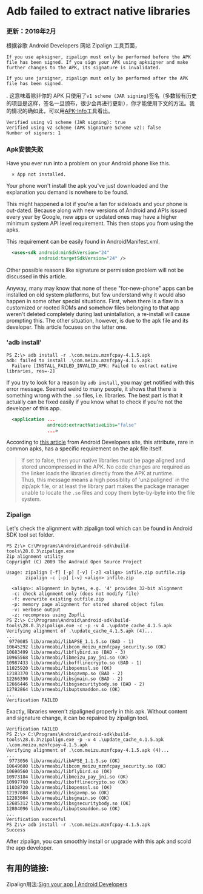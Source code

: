 <script language="javascript" type="text/javascript" src="/LanguageBar.js"></script>
<!-- # michaelx-corner -->
# Adb failed to extract native libraries


### 更新：2019年2月
  根据谷歌 Android Developers 网站 Zipalign 工具页面，
```
If you use apksigner, zipalign must only be performed before the APK file has been signed. If you sign your APK using apksigner and make further changes to the APK, its signature is invalidated.

If you use jarsigner, zipalign must only be performed after the APK file has been signed.
```
.
  这意味着除非你的 APK 只使用了`v1 scheme (JAR signing)`签名（多数较有历史的项目是这样，签名一旦颁布，很少会再进行更新），你才能使用下文的方法。我的情况的确如此，可以用[APK-Info](https://forum.xda-developers.com/android/general/apk-info-rebuild-t3614970)工具看出。
```
Verified using v1 scheme (JAR signing): true
Verified using v2 scheme (APK Signature Scheme v2): false
Number of signers: 1
```

### Apk安装失败
  Have you ever run into a problem on your Android phone like this.
```
  × App not installed.
```
  Your phone won't install the apk you've just downloaded and the explanation you demand is nowhere to be found.  
  
  This might happened a lot if you're a fan for sideloads and your phone is out-dated. Because along with new versions of Android and APIs issued every year by Google, new apps or updated ones may have a higher minimum system API level requirement. This then stops you from using the apks.  
  
  This requirement can be easily found in AndroidManifest.xml.  
```xml
  <uses-sdk android:minSdkVersion="24"
            android:targetSdkVersion="24" />
```
  Other possible reasons like signature or permission problem will not be discussed in this article.  
  
  Anyway, many may know that none of these "for-new-phone" apps can be installed on old system platforms, but few understand why it would also happen in some other special situations. First, when there is a flaw in a customized or rooted ROMs and somehow files belonging to that app weren't deleted completely during last unintallation, a re-install will cause prompting this. The other situation, however, is due to the apk file and its developer. This article focuses on the latter one.  

### 'adb install'
```
PS Z:\> adb install -r .\com.meizu.mznfcpay-4.1.5.apk
adb: failed to install .\com.meizu.mznfcpay-4.1.5.apk: 
  Failure [INSTALL_FAILED_INVALID_APK: Failed to extract native libraries, res=-2]
```
  If you try to look for a reason by `adb install`, you may get notified with this error message. Seemed weird to many people, it shows that there is something wrong with the `.so` files, i.e. libraries. The best part is that it actually can be fixed easily if you know what to check if you're not the developer of this app.  
```xml
  <application ...
               android:extractNativeLibs="false"
               ...>
```
  According to [this article](https://developer.android.google.cn/guide/topics/manifest/application-element#extractNativeLibs) from Android Developers site, this attribute, rare in common apks, has a specific requirement on the apk file itself.
> If set to false, then your native libraries must be page aligned and stored uncompressed in the APK. No code changes are required as the linker loads the libraries directly from the APK at runtime.  
  Thus, this message means a high possiblity of 'unzipaligned' in the zip/apk file, or at least the library part makes the package manager unable to locate the `.so` files and copy them byte-by-byte into the file system.  
  
### Zipalign
  Let's check the alignment with zipalign tool which can be found in Android SDK tool set folder.
```
PS Z:\> C:\Programs\Android\android-sdk\build-tools\28.0.3\zipalign.exe
Zip alignment utility
Copyright (C) 2009 The Android Open Source Project

Usage: zipalign [-f] [-p] [-v] [-z] <align> infile.zip outfile.zip
       zipalign -c [-p] [-v] <align> infile.zip

  <align>: alignment in bytes, e.g. '4' provides 32-bit alignment
  -c: check alignment only (does not modify file)
  -f: overwrite existing outfile.zip
  -p: memory page alignment for stored shared object files
  -v: verbose output
  -z: recompress using Zopfli
PS Z:\> C:\Programs\Android\android-sdk\build-tools\28.0.3\zipalign.exe -c -p -v 4 .\update_cache_4.1.5.apk
Verifying alignment of .\update_cache_4.1.5.apk (4)...
...
 9770085 lib/armeabi/libAPSE_1.1.5.so (BAD - 1)
10645292 lib/armeabi/libcom_meizu_mznfcpay_security.so (OK)
10683499 lib/armeabi/libflybird.so (BAD - 3)
10965568 lib/armeabi/libmeizu_pay_jni.so (OK)
10987433 lib/armeabi/libofflinecrypto.so (BAD - 1)
11025920 lib/armeabi/libopenssl.so (OK)
12183370 lib/armeabi/libsgavmp.so (BAD - 2)
12266390 lib/armeabi/libsgmain.so (BAD - 2)
12666446 lib/armeabi/libsgsecuritybody.so (BAD - 2)
12782864 lib/armeabi/libuptsmaddon.so (OK)
...
Verification FAILED
```
  Exactly, libraries weren't zipaligned properly in this apk. Without content and signature change, it can be repaired by zipalign tool.  
```
Verification FAILED
PS Z:\> C:\Programs\Android\android-sdk\build-tools\28.0.3\zipalign.exe -p -v 4 .\update_cache_4.1.5.apk .\com.meizu.mznfcpay-4.1.5.apk
Verifying alignment of .\com.meizu.mznfcpay-4.1.5.apk (4)...
...
 9773056 lib/armeabi/libAPSE_1.1.5.so (OK)
10649600 lib/armeabi/libcom_meizu_mznfcpay_security.so (OK)
10690560 lib/armeabi/libflybird.so (OK)
10973184 lib/armeabi/libmeizu_pay_jni.so (OK)
10997760 lib/armeabi/libofflinecrypto.so (OK)
11038720 lib/armeabi/libopenssl.so (OK)
12197888 lib/armeabi/libsgavmp.so (OK)
12283904 lib/armeabi/libsgmain.so (OK)
12685312 lib/armeabi/libsgsecuritybody.so (OK)
12804096 lib/armeabi/libuptsmaddon.so (OK)
...
Verification succesful
PS Z:\> adb install -r .\com.meizu.mznfcpay-4.1.5.apk
Success
```
  After zipalign, you can smoothly install or upgrade with this apk and scold the app developer.  

## 有用的链接:
  Zipalign用法:[Sign your app | Android Developers](https://developer.android.google.cn/studio/publish/app-signing)
